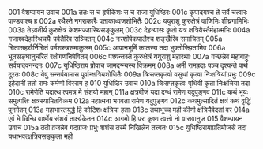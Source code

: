 001  वैशम्पायन उवाच
001a ततः स च हृषीकेशः स च राजा युधिष्ठिरः
001c कृपादयश्च ते सर्वे चत्वारः पाण्डवाश्च ह
002a रथैस्ते नगराकारैः पताकाध्वजशोभितैः
002c ययुराशु कुरुक्षेत्रं वाजिभिः शीघ्रगामिभिः
003a तेऽवतीर्य कुरुक्षेत्रं केशमज्जास्थिसङ्कुलम्
003c देहन्यासः कृतो यत्र क्षत्रियैस्तैर्महात्मभिः
004a गजाश्वदेहास्थिचयैः पर्वतैरिव सञ्चितम्
004c नरशीर्षकपालैश्च शङ्खैरिव समाचितम्
005a चितासहस्रैर्निचितं वर्मशस्त्रसमाकुलम्
005c आपानभूमिं कालस्य तदा भुक्तोज्झितामिव
006a भूतसङ्घानुचरितं रक्षोगणनिषेवितम्
006c पश्यन्तस्ते कुरुक्षेत्रं ययुराशु महारथाः
007a गच्छन्नेव महाबाहुः सर्वयादवनन्दनः
007c युधिष्ठिराय प्रोवाच जामदग्न्यस्य विक्रमम्
008a अमी रामह्रदाः पञ्च दृश्यन्ते पार्थ दूरतः
008c येषु सन्तर्पयामास पूर्वान्क्षत्रियशोणितैः
009a त्रिःसप्तकृत्वो वसुधां कृत्वा निःक्षत्रियां प्रभुः
009c इहेदानीं ततो रामः कर्मणो विरराम ह
010  युधिष्ठिर उवाच
010a त्रिःसप्तकृत्वः पृथिवी कृता निःक्षत्रिया तदा
010c रामेणेति यदात्थ त्वमत्र मे संशयो महान्
011a क्षत्रबीजं यदा दग्धं रामेण यदुपुङ्गव
011c कथं भूयः समुत्पत्तिः क्षत्रस्यामितविक्रम
012a महात्मना भगवता रामेण यदुपुङ्गव
012c कथमुत्सादितं क्षत्रं कथं वृद्धिं पुनर्गतम्
013a महाभारतयुद्धे हि कोटिशः क्षत्रिया हताः
013c तथाभूच्च मही कीर्णा क्षत्रियैर्वदतां वर
014a एवं मे छिन्धि वार्ष्णेय संशयं तार्क्ष्यकेतन
014c आगमो हि परः कृष्ण त्वत्तो नो वासवानुज
015  वैशम्पायन उवाच
015a ततो व्रजन्नेव गदाग्रजः प्रभुः शशंस तस्मै निखिलेन तत्त्वतः
015c युधिष्ठिरायाप्रतिमौजसे तदा यथाभवत्क्षत्रियसङ्कुला मही

